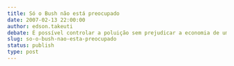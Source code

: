 ```yaml
---
title: Só o Bush não está preocupado
date: 2007-02-13 22:00:00
author: edson.takeuti
debate: É possível controlar a poluição sem prejudicar a economia de um país?
slug: so-o-bush-nao-esta-preocupado
status: publish 
type: post
---
```




